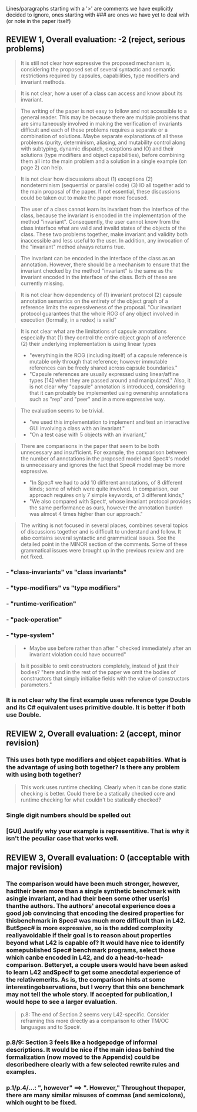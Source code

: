 Lines/paragraphs starting with a '>' are comments we have explicitly decided to ignore, ones starting with ### are ones we have yet to deal with (or note in the paper itself)

 REVIEW 1, Overall evaluation: -2 (reject, serious problems)
--------------------------------------------------------------------------------------------------

> It is still not clear how expressive the proposed mechanism is, considering the proposed set of several syntactic and semantic restrictions required by capsules, capabilities, type modifiers and invariant methods.

> It is not clear, how a user of a class can access and know about its invariant.

> The writing of the paper is not easy to follow and not accessible to a general reader.
> This may be because there are multiple problems that are simultaneously involved in making the verification of invariants difficult and each of these problems requires a separate or a combination of solutions. Maybe separate explanations of all these problems (purity, determinism, aliasing, and mutability control along with subtyping, dynamic dispatch, exceptions and IO) and their solutions (type modifiers and object capabilities), before combining them all into the main problem and a solution in a single example (on page 2) can help.

> It is not clear how discussions about
 (1) exceptions
 (2) nondeterminism (sequential or parallel code)
 (3) IO
 all together add to the main proposal of the paper.
 If not essential, these discussions could be taken out to make the paper more focused.


> The user of a class cannot learn its invariant from the interface of the class, because the invariant is encoded in the implementation of the method "invariant". Consequently, the user cannot know from the class interface what are valid and invalid states of the objects of the class. These two problems together, make invariant and validity both inaccessible and less useful to the user.
In addition, any invocation of the "invariant" method always returns true.

> The invariant can be encoded in the interface of the class as an annotation. However, there should be a mechanism to ensure that the invariant checked by the method "invariant" is the same as the invariant encoded in the interface of the class. Both of these are currently missing.

> It is not clear how dependency of
(1) invariant protocol
(2) capsule annotation semantics
on the entirety of the object graph of a reference limits the expressiveness of the proposal.
> "Our invariant protocol guarantees that the whole ROG of any object involved in
execution (formally, in a redex) is valid"

> It is not clear what are the limitations of capsule annotations especially that
> (1) they control the entire object graph of a reference
> (2) their underlying implementation is using linear types
> - "everything in the ROG (including itself) of a capsule reference is mutable only through that reference; however immutable references can be freely shared across capsule boundaries."
>- "Capsule references are usually expressed using linear/affine types [14] when they
are passed around and manipulated."
Also, it is not clear why "capsule" annotation is introduced, considering that it can probably be implemented using ownership annotations such as "rep" and "peer" and in a more expressive way.

> The evaluation seems to be trivial.
>- "we used this implementation to implement and test an interactive GUI involving a class with an invariant."
>- "On a test case with 5 objects with an invariant,"

> There are comparisons in the paper that seem to be both unnecessary and insufficient.
For example, the comparison between the number of annotations in the proposed model and Spec#'s model is unnecessary and ignores the fact that Spec# model may be more expressive.
> - "In Spec# we had to add 10 different annotations, of 8 different kinds; some of which were quite involved. In comparison, our approach requires only 7 simple keywords, of
3 different kinds,"
> - "We also compared with Spec#, whose invariant protocol provides the same performance as ours, however the annotation burden was almost 4 times higher than our approach."

> The writing is not focused in several places, combines several topics of discussions together and is difficult to understand and follow. It also contains several syntactic and grammatical issues. See the detailed point in the MINOR section of the comments. Some of these grammatical issues were brought up in the previous review and are not fixed.


### - "class-invariants" vs "class invariants"
### - "type-modifiers" vs "type modifiers"
### - "runtime-verification"
### - "pack-operation"
### - "type-system"

> - Maybe use before rather than after
> " checked immediately after an invariant violation could have occurred"

> Is it possible to omit constructors completely, instead of just their bodies?
"here and in the rest of the paper we omit the bodies of constructors that simply initialise fields with the value of constructors parameters."

### It is not clear why the first example uses reference type Double and its C# equivalent uses primitive double. It is better if both use Double.


REVIEW 2, Overall evaluation: 2 (accept, minor revision)
--------------------------------------------------------------------------------------------------

### This uses both type modifiers and object capabilities. What is the advantage of using both together? Is there any problem with using both together?

> This work uses runtime checking. Clearly when it can be done static checking is better. Could there be a statically checked core and runtime checking for what couldn't be statically checked?

### Single digit numbers should be spelled out

### [GUI] Justify why your example is representitive. That is why it isn't the peculiar case that works well.

REVIEW 3, Overall evaluation: 0 (acceptable with major revision)
--------------------------------------------------------------------------------------------------

### The comparison would have been much stronger, however, hadtheir been more than a single synthetic benchmark with asingle invariant, and had their been some other user(s) thanthe authors. The authors' anecotal experience does a good job convincing that encoding the desired properties for thisbenchmark in Spec# was much more difficult than in L42. ButSpec# is more expressive, so is the added complexity reallyavoidable if their goal is to reason about properties beyond what L42 is capable of? It would have nice to identify somepublished Spec# benchmark programs, select those which canbe encoded in L42, and do a head-to-head-comparison. Betteryet, a couple users would have been asked to learn L42 andSpec# to get some anecdotal experience of the relativemerits. As is, the comparison hints at some interestingobservations, but I worry that this one benchmark may not tell the whole story. If accepted for publication, I would hope to see a larger evaluation.

>p.8: The end of Section 2 seems very L42-specific. Consider
reframing this more directly as a comparison to other TM/OC
languages and to Spec#.

### p.8/9: Section 3 feels like a hodgepodge of informal descriptions. It would be nice if the main ideas behind the formalization (now moved to the Appendix) could be describedhere clearly with a few selected rewrite rules and examples.

### p.1/p.4/...: ", however" ==> ". However," Throughout thepaper, there are many similar misuses of commas (and semicolons), which ought to be fixed.
